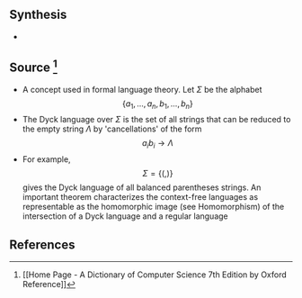 ## Synthesis
- 
## Source [^1]
- A concept used in formal language theory. Let $\Sigma$ be the alphabet $$\{a_1, ..., a_n,b_1,...,b_n\}$$
- The Dyck language over $\Sigma$ is the set of all strings that can be reduced to the empty string $\Lambda$ by 'cancellations' of the form $$a_ib_i \to \Lambda$$
- For example, $$\Sigma = \{(,)\}$$gives the Dyck language of all balanced parentheses strings. An important theorem characterizes the context-free languages as representable as the homomorphic image (see Homomorphism) of the intersection of a Dyck language and a regular language
## References

[^1]: [[Home Page - A Dictionary of Computer Science 7th Edition by Oxford Reference]]